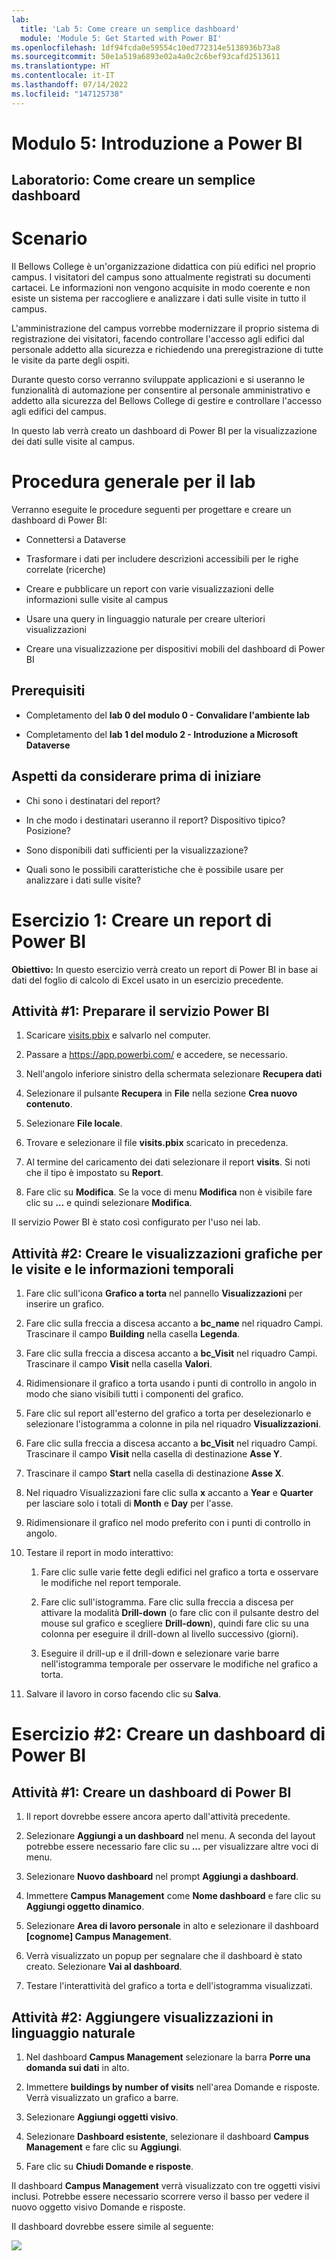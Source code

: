 ```yaml
---
lab:
  title: 'Lab 5: Come creare un semplice dashboard'
  module: 'Module 5: Get Started with Power BI'
ms.openlocfilehash: 1df94fcda0e59554c10ed772314e5138936b73a8
ms.sourcegitcommit: 50e1a519a6893e02a4a0c2c6bef93cafd2513611
ms.translationtype: HT
ms.contentlocale: it-IT
ms.lasthandoff: 07/14/2022
ms.locfileid: "147125738"
---
```

# <a name="module-5-get-started-with-power-bi"></a>Modulo 5: Introduzione a Power BI
## <a name="lab-how-to-build-a-simple-dashboard"></a>Laboratorio: Come creare un semplice dashboard

# <a name="scenario"></a>Scenario

Il Bellows College è un'organizzazione didattica con più edifici nel proprio campus. I visitatori del campus sono attualmente registrati su documenti cartacei. Le informazioni non vengono acquisite in modo coerente e non esiste un sistema per raccogliere e analizzare i dati sulle visite in tutto il campus.

L'amministrazione del campus vorrebbe modernizzare il proprio sistema di registrazione dei visitatori, facendo controllare l'accesso agli edifici dal personale addetto alla sicurezza e richiedendo una preregistrazione di tutte le visite da parte degli ospiti.

Durante questo corso verranno sviluppate applicazioni e si useranno le funzionalità di automazione per consentire al personale amministrativo e addetto alla sicurezza del Bellows College di gestire e controllare l'accesso agli edifici del campus.

In questo lab verrà creato un dashboard di Power BI per la visualizzazione dei dati sulle visite al campus.

# <a name="high-level-lab-steps"></a>Procedura generale per il lab

Verranno eseguite le procedure seguenti per progettare e creare un dashboard di Power BI:

-   Connettersi a Dataverse

-   Trasformare i dati per includere descrizioni accessibili per le righe correlate (ricerche)

-   Creare e pubblicare un report con varie visualizzazioni delle informazioni sulle visite al campus

-   Usare una query in linguaggio naturale per creare ulteriori visualizzazioni

-   Creare una visualizzazione per dispositivi mobili del dashboard di Power BI

## <a name="prerequisites"></a>Prerequisiti

-   Completamento del **lab 0 del modulo 0 - Convalidare l'ambiente lab**

-   Completamento del **lab 1 del modulo 2 - Introduzione a Microsoft Dataverse**

## <a name="things-to-consider-before-you-begin"></a>Aspetti da considerare prima di iniziare

-   Chi sono i destinatari del report?

-   In che modo i destinatari useranno il report? Dispositivo tipico? Posizione?

-   Sono disponibili dati sufficienti per la visualizzazione?

-   Quali sono le possibili caratteristiche che è possibile usare per analizzare i dati sulle visite?

# <a name="exercise-1-create-power-bi-report"></a>Esercizio 1: Creare un report di Power BI

**Obiettivo:** In questo esercizio verrà creato un report di Power BI in base ai dati del foglio di calcolo di Excel usato in un esercizio precedente.

## <a name="task-1-prepare-power-bi-service"></a>Attività \#1: Preparare il servizio Power BI

1.  Scaricare [visits.pbix](https://github.com/MicrosoftLearning/PL-900-Microsoft-Power-Platform-Fundamentals/raw/master/Allfiles/visits.pbix) e salvarlo nel computer.

2.  Passare a <https://app.powerbi.com/> e accedere, se necessario.

3.  Nell'angolo inferiore sinistro della schermata selezionare **Recupera dati**

4.  Selezionare il pulsante **Recupera** in **File** nella sezione **Crea nuovo contenuto**.

5.  Selezionare **File locale**.

6.  Trovare e selezionare il file **visits.pbix** scaricato in precedenza.

7.  Al termine del caricamento dei dati selezionare il report **visits**. Si noti che il tipo è impostato su **Report**.

8.  Fare clic su **Modifica**. Se la voce di menu **Modifica** non è visibile fare clic su **...** e quindi selezionare **Modifica**.

Il servizio Power BI è stato così configurato per l'uso nei lab. 

## <a name="task-2-create-chart-and-time-visualizations"></a>Attività \#2: Creare le visualizzazioni grafiche per le visite e le informazioni temporali

1.  Fare clic sull'icona **Grafico a torta** nel pannello **Visualizzazioni** per inserire un grafico.

2.  Fare clic sulla freccia a discesa accanto a **bc_name** nel riquadro Campi. Trascinare il campo **Building** nella casella **Legenda**.

3.  Fare clic sulla freccia a discesa accanto a **bc_Visit** nel riquadro Campi. Trascinare il campo **Visit** nella casella **Valori**.

4.  Ridimensionare il grafico a torta usando i punti di controllo in angolo in modo che siano visibili tutti i componenti del grafico.

5.  Fare clic sul report all'esterno del grafico a torta per deselezionarlo e selezionare l'istogramma a colonne in pila nel riquadro **Visualizzazioni**.

6.  Fare clic sulla freccia a discesa accanto a **bc_Visit** nel riquadro Campi. Trascinare il campo **Visit** nella casella di destinazione **Asse Y**.

7.  Trascinare il campo **Start** nella casella di destinazione **Asse X**.

8.  Nel riquadro Visualizzazioni fare clic sulla **x** accanto a **Year** e **Quarter** per lasciare solo i totali di **Month** e **Day** per l'asse.

9.  Ridimensionare il grafico nel modo preferito con i punti di controllo in angolo.

10. Testare il report in modo interattivo:

    1.  Fare clic sulle varie fette degli edifici nel grafico a torta e osservare le modifiche nel report temporale.

    2.  Fare clic sull'istogramma. Fare clic sulla freccia a discesa per attivare la modalità **Drill-down** (o fare clic con il pulsante destro del mouse sul grafico e scegliere **Drill-down**), quindi fare clic su una colonna per eseguire il drill-down al livello successivo (giorni). 
    
    3.  Eseguire il drill-up e il drill-down e selezionare varie barre nell'istogramma temporale per osservare le modifiche nel grafico a torta.

11. Salvare il lavoro in corso facendo clic su **Salva**.

# <a name="exercise-2-create-power-bi-dashboard"></a>Esercizio \#2: Creare un dashboard di Power BI

## <a name="task-1-create-power-bi-dashboard"></a>Attività \#1: Creare un dashboard di Power BI

1.  Il report dovrebbe essere ancora aperto dall'attività precedente.

2.  Selezionare **Aggiungi a un dashboard** nel menu. A seconda del layout potrebbe essere necessario fare clic su **...** per visualizzare altre voci di menu.

3.  Selezionare **Nuovo dashboard** nel prompt **Aggiungi a dashboard**.

4.  Immettere **Campus Management** come **Nome dashboard** e fare clic su **Aggiungi oggetto dinamico**.

5.  Selezionare **Area di lavoro personale** in alto e selezionare il dashboard **[cognome] Campus Management**.

6.  Verrà visualizzato un popup per segnalare che il dashboard è stato creato. Selezionare **Vai al dashboard**.

7.  Testare l'interattività del grafico a torta e dell'istogramma visualizzati.

## <a name="task-2-add-visualizations-using-natural-language"></a>Attività \#2: Aggiungere visualizzazioni in linguaggio naturale

1.  Nel dashboard **Campus Management** selezionare la barra **Porre una domanda sui dati** in alto.

2.  Immettere **buildings by number of visits** nell'area Domande e risposte. Verrà visualizzato un grafico a barre.

3.  Selezionare **Aggiungi oggetti visivo**.

4.  Selezionare **Dashboard esistente**, selezionare il dashboard **Campus Management** e fare clic su **Aggiungi**.

5.  Fare clic su **Chiudi Domande e risposte**.

Il dashboard **Campus Management** verrà visualizzato con tre oggetti visivi inclusi. Potrebbe essere necessario scorrere verso il basso per vedere il nuovo oggetto visivo Domande e risposte.

Il dashboard dovrebbe essere simile al seguente:

![](media/5-powerbi-result.png)
